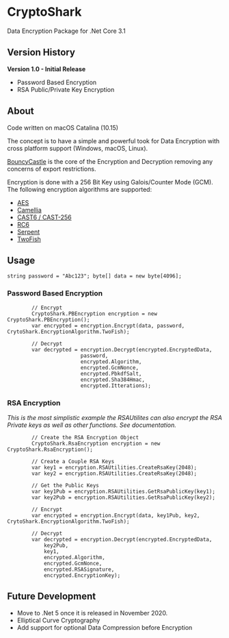 # CryptoShark
Data Encryption Package for .Net Core 3.1

## Version History
**Version 1.0 - Initial Release**

* Password Based Encryption
* RSA Public/Private Key Encryption

## About
Code written on macOS Catalina (10.15)

The concept is to have a simple and powerful took for Data Encryption with cross platform support (Windows, macOS, Linux).  

[BouncyCastle](https://www.bouncycastle.org) is the core of the Encryption and Decryption removing any concerns of export restrictions. 

Encryption is done with a 256 Bit Key using Galois/Counter Mode (GCM).  The following encryption algorithms are supported:

* [AES](https://en.wikipedia.org/wiki/Advanced_Encryption_Standard)
* [Camellia](https://en.wikipedia.org/wiki/Camellia_(cipher))
* [CAST6 / CAST-256](https://en.wikipedia.org/wiki/CAST-256)
* [RC6](https://en.wikipedia.org/wiki/RC6)
* [Serpent](https://en.wikipedia.org/wiki/Serpent_(cipher))
* [TwoFish](https://en.wikipedia.org/wiki/Twofish)
             
## Usage
`string password = "Abc123";
byte[] data = new byte[4096];`

### Password Based Encryption

            // Encrypt
            CryptoShark.PBEncryption encryption = new CryptoShark.PBEncryption();
            var encrypted = encryption.Encrypt(data, password, CrytoShark.EncryptionAlgorithm.TwoFish);

            // Decrypt
            var decrypted = encryption.Decrypt(encrypted.EncryptedData,
                            password,
                            encrypted.Algorithm,
                            encrypted.GcmNonce,
                            encrypted.PbkdfSalt,
                            encrypted.Sha384Hmac,
                            encrypted.Itterations);


### RSA Encryption
*This is the most simplistic example the RSAUtilites can also encrypt the RSA Private keys as well as other functions.  See documentation.*


            // Create the RSA Encryption Object
            CryptoShark.RsaEncryption encryption = new CryptoShark.RsaEncryption();

            // Create a Couple RSA Keys
            var key1 = encryption.RSAUtilities.CreateRsaKey(2048);
            var key2 = encryption.RSAUtilities.CreateRsaKey(2048);

            // Get the Public Keys
            var key1Pub = encryption.RSAUtilities.GetRsaPublicKey(key1);
            var key2Pub = encryption.RSAUtilities.GetRsaPublicKey(key2);

            // Encrypt
            var encrypted = encryption.Encrypt(data, key1Pub, key2, CrytoShark.EncryptionAlgorithm.TwoFish);

            // Decrypt
            var decrypted = encryption.Decrypt(encrypted.EncryptedData,
                key2Pub,
                key1,
                encrypted.Algorithm,
                encrypted.GcmNonce,
                encrypted.RSASignature,
                encrypted.EncryptionKey);


                
## Future Development        
* Move to .Net 5 once it is released in November 2020.  
* Elliptical Curve Cryptography
* Add support for optional Data Compression before Encryption        
                
                